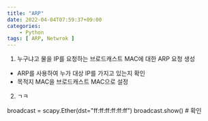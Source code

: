 ```yaml
---
title: "ARP"
date: 2022-04-04T07:59:37+09:00
categories: 
    - Python
tags: [ ARP, Netwrok ]
---
```


1. 누구냐고 물을 IP를 요청하는 브로드캐스트 MAC에 대한 ARP 요청 생성
- ARP를 사용하여 누가 대상 IP를 가지고 있는지 확인
- 목적지 MAC을 브로드캐스트 MAC으로 설정
2. ㄱㅋ

 broadcast = scapy.Ether(dst="ff:ff:ff:ff:ff:ff") 
    broadcast.show()  # 확인